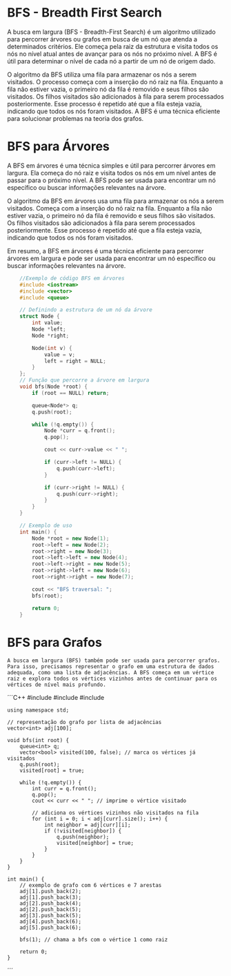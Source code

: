# BFS - Breadth First Search

A busca em largura (BFS - Breadth-First Search) é um algoritmo utilizado para percorrer árvores ou grafos em busca de um nó que atenda a determinados critérios. Ele começa pela raiz da estrutura e visita todos os nós no nível atual antes de avançar para os nós no próximo nível. A BFS é útil para determinar o nível de cada nó a partir de um nó de origem dado.

O algoritmo da BFS utiliza uma fila para armazenar os nós a serem visitados. O processo começa com a inserção do nó raiz na fila. Enquanto a fila não estiver vazia, o primeiro nó da fila é removido e seus filhos são visitados. Os filhos visitados são adicionados à fila para serem processados posteriormente. Esse processo é repetido até que a fila esteja vazia, indicando que todos os nós foram visitados. A BFS é uma técnica eficiente para solucionar problemas na teoria dos grafos.

# BFS para Árvores

A BFS em árvores é uma técnica simples e útil para percorrer árvores em largura. Ela começa do nó raiz e visita todos os nós em um nível antes de passar para o próximo nível. A BFS pode ser usada para encontrar um nó específico ou buscar informações relevantes na árvore.

O algoritmo da BFS em árvores usa uma fila para armazenar os nós a serem visitados. Começa com a inserção do nó raiz na fila. Enquanto a fila não estiver vazia, o primeiro nó da fila é removido e seus filhos são visitados. Os filhos visitados são adicionados à fila para serem processados posteriormente. Esse processo é repetido até que a fila esteja vazia, indicando que todos os nós foram visitados.

Em resumo, a BFS em árvores é uma técnica eficiente para percorrer árvores em largura e pode ser usada para encontrar um nó específico ou buscar informações relevantes na árvore.

```C++
    //Exemplo de código BFS em árvores
    #include <iostream>
    #include <vector>
    #include <queue>

    // Definindo a estrutura de um nó da árvore
    struct Node {
        int value;
        Node *left;
        Node *right;

        Node(int v) {
            value = v;
            left = right = NULL;
        }
    };
    // Função que percorre a árvore em largura
    void bfs(Node *root) {
        if (root == NULL) return;

        queue<Node*> q;
        q.push(root);

        while (!q.empty()) {
            Node *curr = q.front();
            q.pop();

            cout << curr->value << " ";

            if (curr->left != NULL) {
                q.push(curr->left);
            }

            if (curr->right != NULL) {
                q.push(curr->right);
            }
        }
    }

    // Exemplo de uso
    int main() {
        Node *root = new Node(1);
        root->left = new Node(2);
        root->right = new Node(3);
        root->left->left = new Node(4);
        root->left->right = new Node(5);
        root->right->left = new Node(6);
        root->right->right = new Node(7);

        cout << "BFS traversal: ";
        bfs(root);

        return 0;
    }

```

# BFS para Grafos

    A busca em largura (BFS) também pode ser usada para percorrer grafos. Para isso, precisamos representar o grafo em uma estrutura de dados adequada, como uma lista de adjacências. A BFS começa em um vértice raiz e explora todos os vértices vizinhos antes de continuar para os vértices de nível mais profundo.

´´´C++
    #include <iostream>
    #include <vector>
    #include <queue>

    using namespace std;

    // representação do grafo por lista de adjacências
    vector<int> adj[100];

    void bfs(int root) {
        queue<int> q;
        vector<bool> visited(100, false); // marca os vértices já visitados
        q.push(root);
        visited[root] = true;

        while (!q.empty()) {
            int curr = q.front();
            q.pop();
            cout << curr << " "; // imprime o vértice visitado

            // adiciona os vértices vizinhos não visitados na fila
            for (int i = 0; i < adj[curr].size(); i++) {
                int neighbor = adj[curr][i];
                if (!visited[neighbor]) {
                    q.push(neighbor);
                    visited[neighbor] = true;
                }
            }
        }
    }

    int main() {
        // exemplo de grafo com 6 vértices e 7 arestas
        adj[1].push_back(2);
        adj[1].push_back(3);
        adj[2].push_back(4);
        adj[2].push_back(5);
        adj[3].push_back(5);
        adj[4].push_back(6);
        adj[5].push_back(6);

        bfs(1); // chama a bfs com o vértice 1 como raiz

        return 0;
    }
´´´